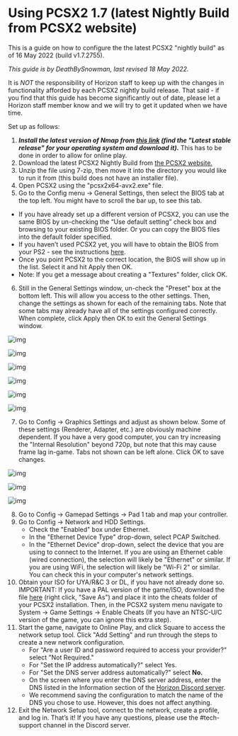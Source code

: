 # Using PCSX2 1.7 (latest Nightly Build from PCSX2 website)

This is a guide on how to configure the the latest PCSX2 "nightly build" as of 16 May 2022 (build v1.7.2755).

*This guide is by DeathBySnowman, last revised 18 May 2022.*

It is *NOT* the responsibility of Horizon staff to keep up with the changes in functionality afforded by each PCSX2 nightly build release. That said - if you find that this guide has become significantly out of date, please let a Horizon staff member know and we will try to get it updated when we have time.

Set up as follows:

1. ***Install the latest version of Nmap from [this link](https://nmap.org/download) (find the "Latest stable release" for your operating system and download it).*** This has to be done in order to allow for online play.
2. Download the latest PCSX2 Nightly Build from [the PCSX2 website.](https://pcsx2.net/downloads/#nightly-anchor)
3. Unzip the file using 7-zip, then move it into the directory you would like to run it from (this build does not have an installer file).
4. Open PCSX2 using the "pcsx2x64-avx2.exe" file.
5. Go to the Config menu → General Settings, then select the BIOS tab at the top left. You might have to scroll the bar up, to see this tab.
  - If you have already set up a different version of PCSX2, you can use the same BIOS by un-checking the “Use default setting” check box and browsing to your existing BIOS folder. Or you can copy the BIOS files into the default folder specified.
  - If you haven’t used PCSX2 yet, you will have to obtain the BIOS from your PS2 - see the instructions [here](https://pcsx2.net/guides/basic-setup/#how-to-dump-your-ps2-bios).
  - Once you point PCSX2 to the correct location, the BIOS will show up in the list. Select it and hit Apply then OK.
  - Note: If you get a message about creating a "Textures" folder, click OK.
6. Still in the General Settings window, un-check the "Preset" box at the bottom left. This will allow you access to the other settings. Then, change the settings as shown for each of the remaining tabs. Note that some tabs may already have all of the settings configured correctly. When complete, click Apply then OK to exit the General Settings window.

![img](/assets/pcsx2/ee_settings.png)

![img](/assets/pcsx2/VUs_setting.png)

![img](/assets/pcsx2/gs_only_setting.png)

![img](/assets/pcsx2/gs_setting.png)

![img](/assets/pcsx2/emulation_settings_simple.png)

![img](/assets/pcsx2/game_fixes.png)

7. Go to Config → Graphics Settings and adjust as shown below. Some of these settings (Renderer, Adapter, etc.) are obviously machine dependent. If you have a very good computer, you can try increasing the "Internal Resolution" beyond 720p, but note that this may cause frame lag in-game. Tabs not shown can be left alone. Click OK to save changes.

![img](/assets/pcsx2/graphics-renderer.png)

![img](/assets/pcsx2/graphics-hacks.png)

![img](/assets/pcsx2/graphics-shader.png)

8. Go to Config → Gamepad Settings → Pad 1 tab and map your controller.
9. Go to Config → Network and HDD Settings.
    - Check the "Enabled" box under Ethernet.
    - In the "Ethernet Device Type" drop-down, select PCAP Switched.
    - In the "Ethernet Device" drop-down, select the device that you are using to connect to the Internet. If you are using an Ethernet cable (wired connection), the selection will likely be "Ethernet" or similar. If you are using WiFi, the selection will likely be "Wi-Fi 2" or similar. You can check this in your computer's network settings.
11. Obtain your ISO for UYA/R&C 3 or DL, if you have not already done so. IMPORTANT: If you have a PAL version of the game/ISO, download the file [here](/assets/cheats/17125698.pnach) (right click, "Save As") and place it into the cheats folder of your PCSX2 installation. Then, in the PCSX2 system menu navigate to System -> Game Settings -> Enable Cheats (If you have an NTSC-U/C version of the game, you can ignore this extra step).
12. Start the game, navigate to Online Play, and click Square to access the network setup tool. Click "Add Setting" and run through the steps to create a new network configuration.
    - For "Are a user ID and password required to access your provider?" select "Not Required."
    - For "Set the IP address automatically?" select Yes.
    - For "Set the DNS server address automatically?" select **No.** 
    - On the screen where you enter the DNS server address, enter the DNS listed in the Information section of the [Horizon Discord server](https://discord.gg/horizonps).
    - We recommend saving the configuration to match the name of the DNS you chose to use. However, this does not affect anything.
13. Exit the Network Setup tool, connect to the network, create a profile, and log in. That’s it! If you have any questions, please use the #tech-support channel in the Discord server.
